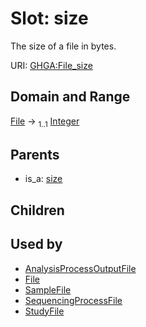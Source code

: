 
# Slot: size


The size of a file in bytes.

URI: [GHGA:File_size](https://w3id.org/GHGA/File_size)


## Domain and Range

[File](File.md) &#8594;  <sub>1..1</sub> [Integer](types/Integer.md)

## Parents

 *  is_a: [size](size.md)

## Children


## Used by

 * [AnalysisProcessOutputFile](AnalysisProcessOutputFile.md)
 * [File](File.md)
 * [SampleFile](SampleFile.md)
 * [SequencingProcessFile](SequencingProcessFile.md)
 * [StudyFile](StudyFile.md)

